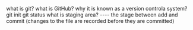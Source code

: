 what is git?
what is GitHub?
why it is known as a version controla system?
git init
git status
what is staging area? ---- the stage between add and commit (changes to the file are recorded before they are committed)